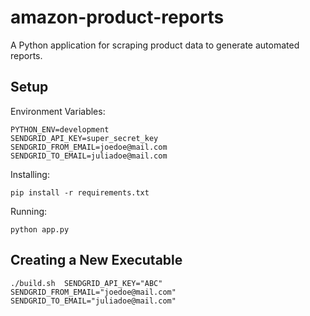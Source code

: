 # amazon-product-reports
A Python application for scraping product data to generate automated reports.

## Setup
Environment Variables:
```shell
PYTHON_ENV=development
SENDGRID_API_KEY=super_secret_key
SENDGRID_FROM_EMAIL=joedoe@mail.com
SENDGRID_TO_EMAIL=juliadoe@mail.com
```
Installing:
```shell
pip install -r requirements.txt
```
Running:
```shell
python app.py
```

## Creating a New Executable
```shell
./build.sh  SENDGRID_API_KEY="ABC" SENDGRID_FROM_EMAIL="joedoe@mail.com" SENDGRID_TO_EMAIL="juliadoe@mail.com"
```
